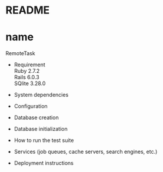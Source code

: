 # README

# name  
RemoteTask

* Requirement  
Ruby 2.7.2  
Rails 6.0.3  
SQlite 3.28.0

* System dependencies

* Configuration

* Database creation

* Database initialization

* How to run the test suite

* Services (job queues, cache servers, search engines, etc.)

* Deployment instructions
